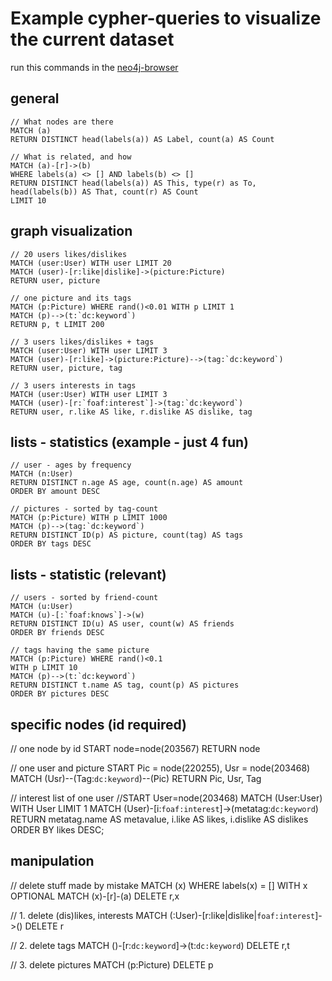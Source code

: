 # Example cypher-queries to visualize the current dataset

run this commands in the [neo4j-browser](http://localhost:7474/browser/)

## general

    // What nodes are there
    MATCH (a)
    RETURN DISTINCT head(labels(a)) AS Label, count(a) AS Count

    // What is related, and how
    MATCH (a)-[r]->(b)
    WHERE labels(a) <> [] AND labels(b) <> []
    RETURN DISTINCT head(labels(a)) AS This, type(r) as To, head(labels(b)) AS That, count(r) AS Count
    LIMIT 10

## graph visualization

    // 20 users likes/dislikes
    MATCH (user:User) WITH user LIMIT 20
    MATCH (user)-[r:like|dislike]->(picture:Picture)
    RETURN user, picture

    // one picture and its tags
    MATCH (p:Picture) WHERE rand()<0.01 WITH p LIMIT 1
    MATCH (p)-->(t:`dc:keyword`)
    RETURN p, t LIMIT 200

    // 3 users likes/dislikes + tags
    MATCH (user:User) WITH user LIMIT 3
    MATCH (user)-[r:like]->(picture:Picture)-->(tag:`dc:keyword`)
    RETURN user, picture, tag

    // 3 users interests in tags
    MATCH (user:User) WITH user LIMIT 3
    MATCH (user)-[r:`foaf:interest`]->(tag:`dc:keyword`)
    RETURN user, r.like AS like, r.dislike AS dislike, tag

## lists - statistics (example - just 4 fun)

    // user - ages by frequency
    MATCH (n:User)
    RETURN DISTINCT n.age AS age, count(n.age) AS amount
    ORDER BY amount DESC

    // pictures - sorted by tag-count
    MATCH (p:Picture) WITH p LIMIT 1000
    MATCH (p)-->(tag:`dc:keyword`)
    RETURN DISTINCT ID(p) AS picture, count(tag) AS tags
    ORDER BY tags DESC

## lists - statistic (relevant)

    // users - sorted by friend-count
    MATCH (u:User)
    MATCH (u)-[:`foaf:knows`]->(w)
    RETURN DISTINCT ID(u) AS user, count(w) AS friends
    ORDER BY friends DESC

    // tags having the same picture
    MATCH (p:Picture) WHERE rand()<0.1
    WITH p LIMIT 10
    MATCH (p)-->(t:`dc:keyword`)
    RETURN DISTINCT t.name AS tag, count(p) AS pictures
    ORDER BY pictures DESC

## specific nodes (id required)

// one node by id
START node=node(203567)
RETURN node

// one user and picture
START Pic = node(220255), Usr = node(203468)
MATCH (Usr)--(Tag:`dc:keyword`)--(Pic)
RETURN Pic, Usr, Tag

// interest list of one user
//START User=node(203468)
MATCH (User:User) WITH User LIMIT 1
MATCH (User)-[i:`foaf:interest`]->(metatag:`dc:keyword`)
RETURN metatag.name AS metavalue, i.like AS likes, i.dislike AS dislikes
ORDER BY likes DESC;

## manipulation

// delete stuff made by mistake
MATCH (x)
WHERE labels(x) = []
WITH x
OPTIONAL MATCH (x)-[r]-(a)
DELETE r,x

// 1. delete (dis)likes, interests
MATCH (:User)-[r:like|dislike|`foaf:interest`]->()
DELETE r

// 2. delete tags
MATCH ()-[r:`dc:keyword`]->(t:`dc:keyword`)
DELETE r,t

// 3. delete pictures
MATCH (p:Picture)
DELETE p
